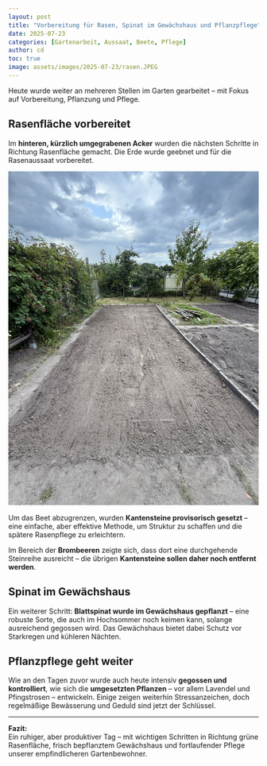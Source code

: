 ```yaml
---
layout: post
title: "Vorbereitung für Rasen, Spinat im Gewächshaus und Pflanzpflege"
date: 2025-07-23
categories: [Gartenarbeit, Aussaat, Beete, Pflege]
author: cd
toc: true
image: assets/images/2025-07-23/rasen.JPEG
---
```


Heute wurde weiter an mehreren Stellen im Garten gearbeitet – mit Fokus auf Vorbereitung, Pflanzung und Pflege.

## Rasenfläche vorbereitet

Im **hinteren, kürzlich umgegrabenen Acker** wurden die nächsten Schritte in Richtung Rasenfläche gemacht. Die Erde wurde geebnet und für die Rasenaussaat vorbereitet.

![Rasen](/assets/images/2025-07-23/rasen.JPEG)

Um das Beet abzugrenzen, wurden **Kantensteine provisorisch gesetzt** – eine einfache, aber effektive Methode, um Struktur zu schaffen und die spätere Rasenpflege zu erleichtern.

Im Bereich der **Brombeeren** zeigte sich, dass dort eine durchgehende Steinreihe ausreicht – die übrigen **Kantensteine sollen daher noch entfernt werden**.

## Spinat im Gewächshaus

Ein weiterer Schritt: **Blattspinat wurde im Gewächshaus gepflanzt** – eine robuste Sorte, die auch im Hochsommer noch keimen kann, solange ausreichend gegossen wird. Das Gewächshaus bietet dabei Schutz vor Starkregen und kühleren Nächten.

## Pflanzpflege geht weiter

Wie an den Tagen zuvor wurde auch heute intensiv **gegossen und kontrolliert**, wie sich die **umgesetzten Pflanzen** – vor allem Lavendel und Pfingstrosen – entwickeln. Einige zeigen weiterhin Stressanzeichen, doch regelmäßige Bewässerung und Geduld sind jetzt der Schlüssel.

---

**Fazit:**  
Ein ruhiger, aber produktiver Tag – mit wichtigen Schritten in Richtung grüne Rasenfläche, frisch bepflanztem Gewächshaus und fortlaufender Pflege unserer empfindlicheren Gartenbewohner.